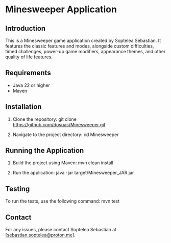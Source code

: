 # Minesweeper Application

## Introduction
This is a Minesweeper game application created by Soptelea Sebastian. It features the classic features and modes, alongside custom difficulties, timed challenges, power-up game modifiers, appearance themes, and other quality of life features.
## Requirements
- Java 22 or higher
- Maven

## Installation
1. Clone the repository:
   git clone https://github.com/dosqas/Minesweeper.git

2. Navigate to the project directory:
   cd Minesweeper

## Running the Application
1. Build the project using Maven:
   mvn clean install

2. Run the application:
   java -jar target/Minesweeper_JAR.jar

## Testing
To run the tests, use the following command:
   mvn test

## Contact
For any issues, please contact Soptelea Sebastian at [sebastian.soptelea@proton.me].